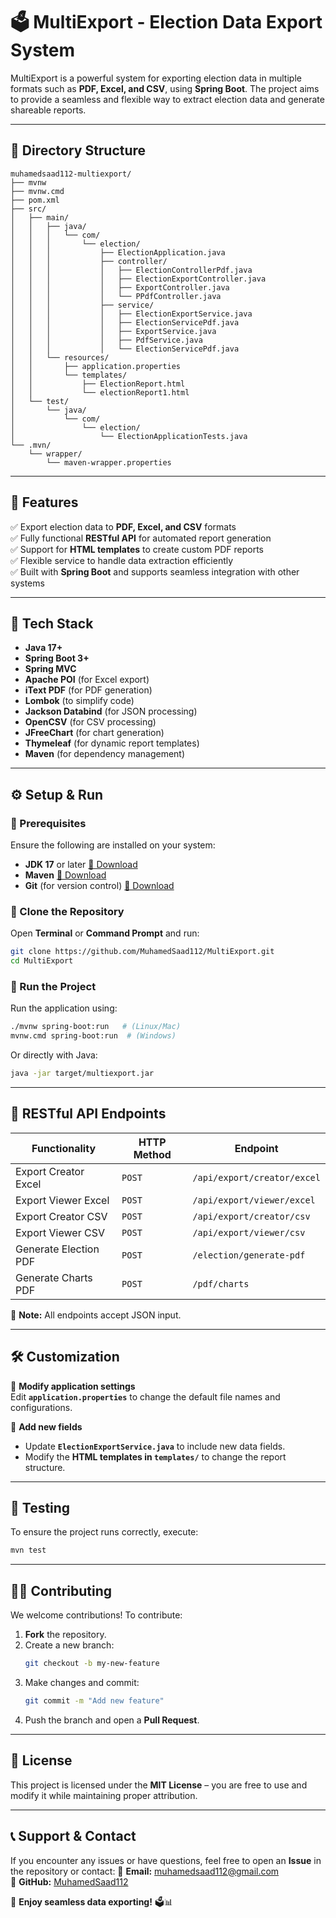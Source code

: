 # 🗳️ MultiExport - Election Data Export System

MultiExport is a powerful system for exporting election data in multiple formats such as **PDF, Excel, and CSV**, using **Spring Boot**. The project aims to provide a seamless and flexible way to extract election data and generate shareable reports.

---

## 📂 Directory Structure

```
muhamedsaad112-multiexport/
├── mvnw
├── mvnw.cmd
├── pom.xml
├── src/
│   ├── main/
│   │   ├── java/
│   │   │   └── com/
│   │   │       └── election/
│   │   │           ├── ElectionApplication.java
│   │   │           ├── controller/
│   │   │           │   ├── ElectionControllerPdf.java
│   │   │           │   ├── ElectionExportController.java
│   │   │           │   ├── ExportController.java
│   │   │           │   └── PPdfController.java
│   │   │           ├── service/
│   │   │           │   ├── ElectionExportService.java
│   │   │           │   ├── ElectionServicePdf.java
│   │   │           │   ├── ExportService.java
│   │   │           │   ├── PdfService.java
│   │   │           │   └── ElectionServicePdf.java
│   │   └── resources/
│   │       ├── application.properties
│   │       └── templates/
│   │           ├── ElectionReport.html
│   │           └── electionReport1.html
│   └── test/
│       └── java/
│           └── com/
│               └── election/
│                   └── ElectionApplicationTests.java
└── .mvn/
    └── wrapper/
        └── maven-wrapper.properties
```

---

## 🚀 Features
✅ Export election data to **PDF, Excel, and CSV** formats  
✅ Fully functional **RESTful API** for automated report generation  
✅ Support for **HTML templates** to create custom PDF reports  
✅ Flexible service to handle data extraction efficiently  
✅ Built with **Spring Boot** and supports seamless integration with other systems  

---

## 🔧 Tech Stack
- **Java 17+**
- **Spring Boot 3+**
- **Spring MVC**
- **Apache POI** (for Excel export)
- **iText PDF** (for PDF generation)
- **Lombok** (to simplify code)
- **Jackson Databind** (for JSON processing)
- **OpenCSV** (for CSV processing)
- **JFreeChart** (for chart generation)
- **Thymeleaf** (for dynamic report templates)
- **Maven** (for dependency management)

---

## ⚙️ Setup & Run

### 📌 Prerequisites
Ensure the following are installed on your system:
- **JDK 17** or later [🔗 Download](https://adoptopenjdk.net/)
- **Maven** [🔗 Download](https://maven.apache.org/download.cgi)
- **Git** (for version control) [🔗 Download](https://git-scm.com/downloads)

### 📌 Clone the Repository
Open **Terminal** or **Command Prompt** and run:

```sh
git clone https://github.com/MuhamedSaad112/MultiExport.git
cd MultiExport
```

### 📌 Run the Project
Run the application using:

```sh
./mvnw spring-boot:run   # (Linux/Mac)
mvnw.cmd spring-boot:run  # (Windows)
```

Or directly with Java:

```sh
java -jar target/multiexport.jar
```

---

## 📡 RESTful API Endpoints

| Functionality          | HTTP Method | Endpoint            |
|------------------------|------------|---------------------|
| Export Creator Excel  | `POST`      | `/api/export/creator/excel` |
| Export Viewer Excel   | `POST`      | `/api/export/viewer/excel`  |
| Export Creator CSV    | `POST`      | `/api/export/creator/csv`   |
| Export Viewer CSV     | `POST`      | `/api/export/viewer/csv`    |
| Generate Election PDF | `POST`      | `/election/generate-pdf`    |
| Generate Charts PDF   | `POST`      | `/pdf/charts`               |

📌 **Note:** All endpoints accept JSON input.

---

## 🛠 Customization
🔹 **Modify application settings**  
Edit **`application.properties`** to change the default file names and configurations.

🔹 **Add new fields**  
- Update **`ElectionExportService.java`** to include new data fields.
- Modify the **HTML templates in `templates/`** to change the report structure.

---

## 🧪 Testing
To ensure the project runs correctly, execute:

```sh
mvn test
```

---

## 👨‍💻 Contributing
We welcome contributions! To contribute:
1. **Fork** the repository.
2. Create a new branch:  
   ```sh
   git checkout -b my-new-feature
   ```
3. Make changes and commit:
   ```sh
   git commit -m "Add new feature"
   ```
4. Push the branch and open a **Pull Request**.

---

## 📜 License
This project is licensed under the **MIT License** – you are free to use and modify it while maintaining proper attribution.

---

## 📞 Support & Contact
If you encounter any issues or have questions, feel free to open an **Issue** in the repository or contact:
📧 **Email:** [muhamedsaad112@gmail.com](mailto:muhamedsaad112@gmail.com)  
🔗 **GitHub:** [MuhamedSaad112](https://github.com/MuhamedSaad112)

🚀 **Enjoy seamless data exporting!** 🗳️📊

